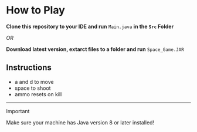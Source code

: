 # How to Play
**Clone this repository to your IDE and run** ```Main.java``` **in the ```Src``` Folder**

_OR_

**Download latest version, extarct files to a folder and run** ```Space_Game.JAR```

## Instructions
- a and d to move
- space to shoot
- ammo resets on kill

---
>[!IMPORTANT]
>Make sure your machine has Java version 8 or later installed!
